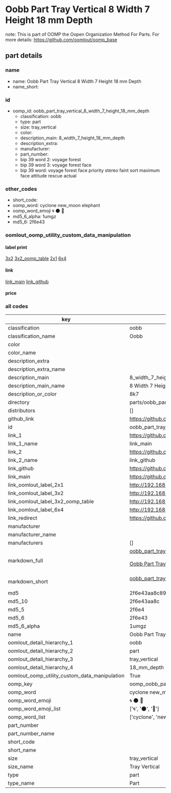 # Oobb Part Tray Vertical 8 Width 7 Height 18 mm Depth  

note: This is part of OOMP the Oopen Organization Method For Parts. For more details: https://github.com/oomlout/oomp_base

##  part details
  







### name
* name: Oobb Part Tray Vertical 8 Width 7 Height 18 mm Depth
* name_short: 
### id
* oomp_id: oobb_part_tray_vertical_8_width_7_height_18_mm_depth
  * classification: oobb
  * type: part
  * size: tray_vertical
  * color: 
  * description_main: 8_width_7_height_18_mm_depth
  * description_extra: 
  * manufacturer: 
  * part_number: 
  * bip 39 word 2: voyage forest
  * bip 39 word 3: voyage forest face
  * bip 39 word: voyage forest face priority stereo faint sort maximum face attitude rescue actual

### other_codes
* short_code: 
* oomp_word: cyclone new_moon elephant
* oomp_word_emoji :cyclone: :new_moon: :elephant:
* md5_6_alpha: 1umgz
* md5_6: 2f6e43






### oomlout_oomp_utility_custom_data_manipulation
#### label print
[3x2](http://192.168.1.245:1112/?label=oomp%201umgz)
[3x2_oomp_table](http://192.168.1.108:1112/?label=oomp%201umgz)
[2x1](http://192.168.1.242:1112/?label=oomp%201umgz)
[6x4](http://192.168.1.55:1112/?label=oomp%201umgz)    

#### link

[link_main](https://github.com/oomlout/oomlout_oomp_version_1_messy/tree/main/parts/oobb_part_tray_vertical_8_width_7_height_18_mm_depth) [link_github](https://github.com/oomlout/oomlout_oomp_version_1_messy/tree/main/parts/oobb_part_tray_vertical_8_width_7_height_18_mm_depth)                             

#### price







### all codes 
| key | value |  
| --- | --- |  
| classification | oobb |  
| classification_name | Oobb |  
| color |  |  
| color_name |  |  
| description_extra |  |  
| description_extra_name |  |  
| description_main | 8_width_7_height_18_mm_depth |  
| description_main_name | 8 Width 7 Height 18 mm Depth |  
| description_or_color | 8k7 |  
| directory | parts/oobb_part_tray_vertical_8_width_7_height_18_mm_depth |  
| distributors | [] |  
| github_link | https://github.com/oomlout/oomlout_oomp_part_src/tree/main/parts/oobb_part_tray_vertical_8_width_7_height_18_mm_depth |  
| id | oobb_part_tray_vertical_8_width_7_height_18_mm_depth |  
| link_1 | https://github.com/oomlout/oomlout_oomp_version_1_messy/tree/main/parts/oobb_part_tray_vertical_8_width_7_height_18_mm_depth |  
| link_1_name | link_main |  
| link_2 | https://github.com/oomlout/oomlout_oomp_version_1_messy/tree/main/parts/oobb_part_tray_vertical_8_width_7_height_18_mm_depth |  
| link_2_name | link_github |  
| link_github | https://github.com/oomlout/oomlout_oomp_version_1_messy/tree/main/parts/oobb_part_tray_vertical_8_width_7_height_18_mm_depth |  
| link_main | https://github.com/oomlout/oomlout_oomp_version_1_messy/tree/main/parts/oobb_part_tray_vertical_8_width_7_height_18_mm_depth |  
| link_oomlout_label_2x1 | http://192.168.1.242:1112/?label=oomp%201umgz |  
| link_oomlout_label_3x2 | http://192.168.1.245:1112/?label=oomp%201umgz |  
| link_oomlout_label_3x2_oomp_table | http://192.168.1.108:1112/?label=oomp%201umgz |  
| link_oomlout_label_6x4 | http://192.168.1.55:1112/?label=oomp%201umgz |  
| link_redirect | https://github.com/oomlout/oomlout_oomp_version_1_messy/tree/main/parts/oobb_part_tray_vertical_8_width_7_height_18_mm_depth |  
| manufacturer |  |  
| manufacturer_name |  |  
| manufacturers | [] |  
| markdown_full | [oobb_part_tray_vertical_8_width_7_height_18_mm_depth](none)<br>[](none)<br>[Oobb Part Tray Vertical 8 Width 7 Height 18 Mm Depth](none)<br><br> |  
| markdown_short | [oobb_part_tray_vertical_8_width_7_height_18_mm_depth](none)<br><br> |  
| md5 | 2f6e43aa8c8979f147eacaaea316cfb0 |  
| md5_10 | 2f6e43aa8c |  
| md5_5 | 2f6e4 |  
| md5_6 | 2f6e43 |  
| md5_6_alpha | 1umgz |  
| name | Oobb Part Tray Vertical 8 Width 7 Height 18 mm Depth |  
| oomlout_detail_hierarchy_1 | oobb |  
| oomlout_detail_hierarchy_2 | part |  
| oomlout_detail_hierarchy_3 | tray_vertical |  
| oomlout_detail_hierarchy_4 | 18_mm_depth |  
| oomlout_oomp_utility_custom_data_manipulation | True |  
| oomp_key | oomp_oobb_part_tray_vertical_8_width_7_height_18_mm_depth |  
| oomp_word | cyclone new_moon elephant |  
| oomp_word_emoji | :cyclone: :new_moon: :elephant: |  
| oomp_word_emoji_list | [':cyclone:', ':new_moon:', ':elephant:'] |  
| oomp_word_list | ['cyclone', 'new_moon', 'elephant'] |  
| part_number |  |  
| part_number_name |  |  
| short_code |  |  
| short_name |  |  
| size | tray_vertical |  
| size_name | Tray Vertical |  
| type | part |  
| type_name | Part |  
